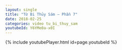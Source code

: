 ```yaml
---
layout: single
title: "Từ Bi Thủy Sám – Phần 7"
date: 2018-02-25
categories: video tu_bi_thuy_sam
youtubeId: Y6YMe0a-x0I
---
```


{% include youtubePlayer.html id=page.youtubeId %}